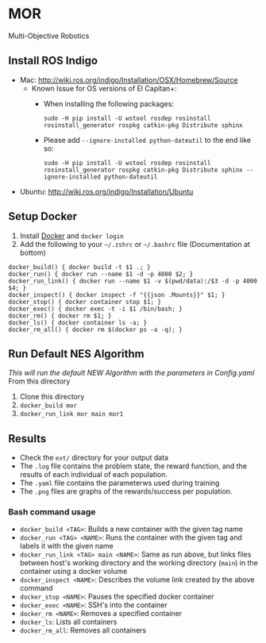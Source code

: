 # MOR
Multi-Objective Robotics

## Install ROS Indigo
- Mac: http://wiki.ros.org/indigo/Installation/OSX/Homebrew/Source
  - Known Issue for OS versions of El Capitan+:
    - When installing the following packages:

      `sudo -H pip install -U wstool rosdep rosinstall rosinstall_generator rospkg catkin-pkg Distribute sphinx`
    - Please add `--ignore-installed python-dateutil` to the end like so:

      `sudo -H pip install -U wstool rosdep rosinstall rosinstall_generator rospkg catkin-pkg Distribute sphinx --ignore-installed python-dateutil`
- Ubuntu: http://wiki.ros.org/indigo/Installation/Ubuntu

## Setup Docker
1. Install [Docker](https://docs.docker.com/engine/installation/) and `docker login`
2. Add the following to your `~/.zshrc` or `~/.bashrc` file (Documentation at bottom)
```
docker_build() { docker build -t $1 .; }
docker_run() { docker run --name $1 -d -p 4000 $2; }
docker_run_link() { docker run --name $1 -v $(pwd/data):/$3 -d -p 4000 $4; }
docker_inspect() { docker inspect -f "{{json .Mounts}}" $1; }
docker_stop() { docker container stop $1; }
docker_exec() { docker exec -t -i $1 /bin/bash; }
docker_rm() { docker rm $1; }
docker_ls() { docker container ls -a; }
docker_rm_all() { docker rm $(docker ps -a -q); }
```

## Run Default NES Algorithm
*This will run the default NEW Algorithm with the parameters in Config.yaml*
From this directory
1. Clone this directory
2. `docker_build mor`
3. `docker_run_link mor main mor1`

## Results
- Check the `ext/` directory for your output data
- The `.log` file contains the problem state, the reward function, and the results of each individual of each population.
- The `.yaml` file contains the parameterws used during training
- The `.png` files are graphs of the rewards/success per population.

### Bash command usage
  - `docker_build <TAG>`: Builds a new container with the given tag name
  - `docker_run <TAG> <NAME>`: Runs the container with the given tag and labels it with the given name
  - `docker_run_link <TAG> main <NAME>`: Same as run above, but links files between host's working directory and the working directory (`main`) in the container using a docker volume
  - `docker_inspect <NAME>`: Describes the volume link created by the above command
  - `docker_stop <NAME>`: Pauses the specified docker container
  - `docker_exec <NAME>`: SSH's into the container
  - `docker_rm <NAME>`: Removes a specified container
  - `docker_ls`: Lists all containers
  - `docker_rm_all`: Removes all containers
